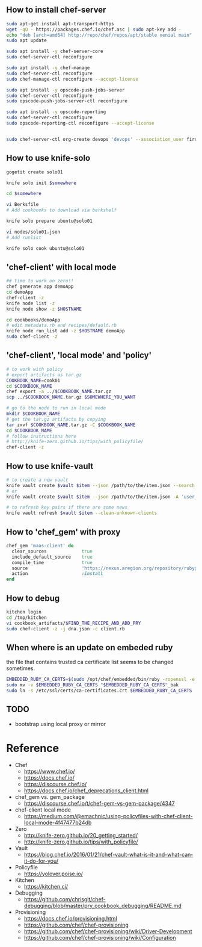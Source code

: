## How to install chef-server
```bash
sudo apt-get install apt-transport-https
wget -qO - https://packages.chef.io/chef.asc | sudo apt-key add -
echo "deb [arch=amd64] http://repo/chef/repos/apt/stable xenial main" | sudo tee /etc/apt/sources.list.d/chef-stable.list
sudo apt update

sudo apt install -y chef-server-core
sudo chef-server-ctl reconfigure

sudo apt install -y chef-manage
sudo chef-server-ctl reconfigure
sudo chef-manage-ctl reconfigure --accept-license

sudo apt install -y opscode-push-jobs-server
sudo chef-server-ctl reconfigure
sudo opscode-push-jobs-server-ctl reconfigure

sudo apt install -y opscode-reporting
sudo chef-server-ctl reconfigure
sudo opscode-reporting-ctl reconfigure --accept-license


sudo chef-server-ctl org-create devops 'devops' --association_user firstname_lastname --filename devops.pem
```


## How to use knife-solo

```sh
gogetit create solo01

knife solo init $somewhere

cd $somewhere

vi Berksfile
# Add cookbooks to download via berkshelf

knife solo prepare ubuntu@solo01

vi nodes/solo01.json
# Add runlist

knife solo cook ubuntu@solo01
```

## 'chef-client' with local mode
```bash
## time to work on zero!!
chef generate app demoApp
cd demoApp
chef-client -z
knife node list -z
knife node show -z $HOSTNAME

cd cookbooks/demoApp
# edit metadata.rb and recipes/default.rb
knife node run_list add -z $HOSTNAME demoApp
sudo chef-client -z
```
## 'chef-client', 'local mode' and 'policy'
```bash
# to work with policy
# export artifacts as tar.gz
COOKBOOK_NAME=cook01
cd $COOKBOOK_NAME
chef export -a ../$COOKBOOK_NAME.tar.gz
scp ../$COOKBOOK_NAME.tar.gz $SOMEWHERE_YOU_WANT

# go to the node to run in local mode
mkdir $COOKBOOK_NAME
# get the tar.gz artifacts by copying
tar zxvf $COOKBOOK_NAME.tar.gz -C $COOKBOOK_NAME
cd $COOKBOOK_NAME
# follow instructions here
# http://knife-zero.github.io/tips/with_policyfile/
chef-client -z
```

## How to use knife-vault
```bash
# to create a new vault
knife vault create $vault $item --json /path/to/the/item.json --search '*:*' -M client
# or
knife vault create $vault $item --json /path/to/the/item.json -A 'user_a,user_b,node01,node02' -M client

# to refresh key pairs if there are some news
knife vault refresh $vault $item --clean-unknown-clients
```

## How to 'chef_gem' with proxy
```ruby
chef_gem 'maas-client' do
  clear_sources             true
  include_default_source    true
  compile_time              true
  source                    'https://nexus.aregion.org/repository/rubygems-proxy/'
  action                    :install
end
```

## How to debug
```bash
kitchen login
cd /tmp/kitchen
vi cookbook_artifacts/$FIND_THE_RECIPE_AND_ADD_PRY
sudo chef-client -z -j dna.json -c client.rb
```

## When where is an update on embeded ruby
the file that contains trusted ca certificate list seems to be changed sometimes.
```bash
EMBEDDED_RUBY_CA_CERTS=$(sudo /opt/chef/embedded/bin/ruby -ropenssl -e 'puts OpenSSL::X509::DEFAULT_CERT_FILE')
sudo mv -v $EMBEDDED_RUBY_CA_CERTS "$EMBEDDED_RUBY_CA_CERTS"_bak
sudo ln -s /etc/ssl/certs/ca-certificates.crt $EMBEDDED_RUBY_CA_CERTS
```

## TODO
- bootstrap using local proxy or mirror

# Reference
- Chef
  - https://www.chef.io/
  - https://docs.chef.io/
  - https://discourse.chef.io/
  - https://docs.chef.io/chef_deprecations_client.html
- chef_gem vs. gem_package
  - https://discourse.chef.io/t/chef-gem-vs-gem-package/4347
- chef-client local mode
  - https://medium.com/@emachnic/using-policyfiles-with-chef-client-local-mode-4f47477b24db
- Zero
  - http://knife-zero.github.io/20_getting_started/
  - http://knife-zero.github.io/tips/with_policyfile/
- Vault
  - https://blog.chef.io/2016/01/21/chef-vault-what-is-it-and-what-can-it-do-for-you/
- Policyfile
  - https://yolover.poise.io/
- Kitchen
  - https://kitchen.ci/
- Debugging
  - https://github.com/chrisgit/chef-debugging/blob/master/pry_cookbook_debugging/README.md
- Provisioning
  - https://docs.chef.io/provisioning.html
  - https://github.com/chef/chef-provisioning
  - https://github.com/chef/chef-provisioning/wiki/Driver-Development
  - https://github.com/chef/chef-provisioning/wiki/Configuration
